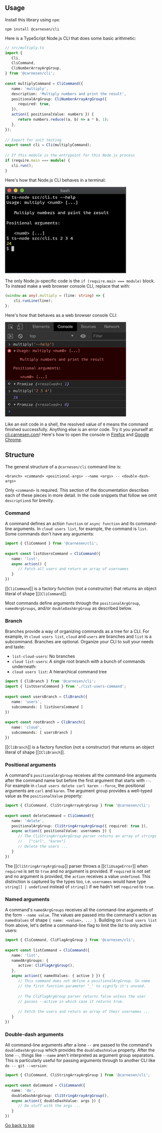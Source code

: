 ## Usage

Install this library using `npm`:

```plaintext
npm install @carnesen/cli
```

Here is a TypeScript Node.js CLI that does some basic arithmetic:

```typescript
// src/multiply.ts
import {
   Cli,
   CliCommand,
   CliNumberArrayArgGroup,
} from '@carnesen/cli';

const multiplyCommand = CliCommand({
   name: 'multiply',
   description: 'Multiply numbers and print the result',
   positionalArgGroup: CliNumberArrayArgGroup({
      required: true,
   }),
   action({ positionalValue: numbers }) {
      return numbers.reduce((a, b) => a * b, 1);
   },
});

// Export for unit testing
export const cli = Cli(multiplyCommand);

// If this module is the entrypoint for this Node.js process
if (require.main === module) {
   cli.run();
}
```

Here's how that Node.js CLI behaves in a terminal:
<p><img width="400" src="images/multiply-nodejs.jpg" alt="Multiple CLI in Node.js"></p>

The only Node.js-specific code is the `if (require.main === module)` block. To instead make a web browser console CLI, replace that with:

```typescript
(window as any).multiply = (line: string) => {
	cli.runLine(line);
};
```

Here's how that behaves as a web browser console CLI:
<p><img width="400" src="images/multiply-browser-console.jpg" alt="Multiple CLI in browser console"></p>

Like an exit code in a shell, the resolved value of `0` means the command finished successfully. Anything else is an error code. Try it you yourself at [cli.carnesen.com](https://cli.carnesen.com)! Here's how to open the console in [Firefox](https://developer.mozilla.org/en-US/docs/Tools/Web_Console/Opening_the_Web_Console) and [Google Chrome](https://stackoverflow.com/a/66434/2793540).

## Structure

The general structure of a `@carnesen/cli` command line is:
```
<branch> <command> <positional-args> --name <args> -- <double-dash-args>
```
Only `<command>` is required. This section of the documentation describes each of these pieces in more detail. In the code snippets that follow we omit `description`s for brevity.

### Command

A command defines an action `function` or `async function` and its command-line arguments. In `cloud users list`, for example, the command is `list`. Some commands don't have any arguments:

```typescript
import { CliCommand } from '@carnesen/cli';

export const listUsersCommand = CliCommand({
   name: 'list',
   async action() {
      // Fetch all users and return an array of usernames
   }
})
```
[[`CliCommand`]] is a factory function (not a constructor) that returns an object literal of shape [[`ICliCommand`]].

Most commands define arguments through the `positionalArgGroup`, `namedArgGroups`, and/or `doubleDashArgGroup` as described below.

### Branch

Branches provide a way of organizing commands as a tree for a CLI. For example, in `cloud users list`, `cloud` and `users` are branches and `list` is a subcommand. Branches are optional. Organize your CLI to suit your needs and taste:

- `list-cloud-users`: No branches
- `cloud list-users`: A single root branch with a bunch of commands underneath: 
- `cloud users list`: A hierarchical command tree

```typescript
import { CliBranch } from '@carnesen/cli';
import { listUsersCommand } from './list-users-command';

export const usersBranch = CliBranch({
   name: 'users',
   subcommands: [ listUsersCommand ]
})

export const rootBranch = CliBranch({
   name: 'cloud',
   subcommands: [ usersBranch ]
})
```

[[`CliBranch`]] is a factory function (not a constructor) that returns an object literal of shape [[`ICliBranch`]].

### Positional arguments

A command's `positionalArgGroup` receives all the command-line arguments after the command name but before the first argument that starts with `--`. For example in `cloud users delete carl karen --force`, the positional arguments are `carl` and `karen`. The argument group provides a well-typed value as the `positionalValue` property:

```typescript
import { CliCommand, CliStringArrayArgGroup } from '@carnesen/cli';

export const deleteCommand = CliCommand({
   name: 'delete',
   positionalArgGroup: CliStringArrayArgGroup({ required: true }),
   async action({ positionalValue: usernames }) {
      // The CliStringArrayArgGroup parser returns an array of strings e.g.
      //   ["carl", "karen"]
      // Delete the users ...
   }
})
```

The [[`CliStringArrayArgGroup`]] parser throws a [[`CliUsageError`]] when `required` is set to `true` and no argument is provided. If `required` is _not_ set and no argument is provided, the `action` receives a value `undefined`. This distinction is captured by the types too, i.e. `usernames` would have type `string[] | undefined` instead of `string[]` if we hadn't set `required` to `true`.

### Named arguments

A command's `namedArgGroups` receives all the command-line arguments of the form `--name value`. The values are passed into the command's action as `namedValues` of shape `{ name: <value>, ... }`. Building on `cloud users list` from above, let's define a command-line flag to limit the list to only active users:

```typescript
import { CliCommand, CliFlagArgGroup } from '@carnesen/cli';

export const listCommand = CliCommand({
   name: 'list',
   namedArgGroups: {
      active: CliFlagArgGroup(),
   },
   async action({ namedValues: { active } }) {
      // This command does not define a positionalArgGroup. So name
      // the first function parameter "_" to signify it's unused.

      // The CliFlagArgGroup parser returns false unless the user 
      // passes --active in which case it returns true.

      // Fetch the users and return an array of their usernames ...
   }
})
```

### Double-dash arguments

All command-line arguments after a lone `--` are passed to the command's `doubleDashArgGroup` which provides the `doubleDashValue` property. After the lone `--`, things like `--name` aren't interpreted as argument group separators. This is particularly useful for passing arguments through to another CLI like `do -- git --version`:

```typescript
import { CliCommand, CliStringArrayArgGroup } from '@carnesen/cli';

export const doCommand = CliCommand({
   name: 'do',
   doubleDashArgGroup: CliStringArrayArgGroup(),
   async action({ doubleDashValue: args }) {
      // Do stuff with the args ...
   }
})
```

[Go back to top](#)
